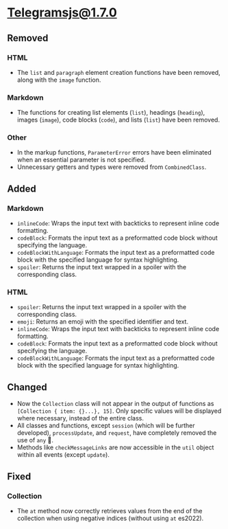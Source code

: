 # Telegramsjs@1.7.0

## Removed
### HTML
- The `list` and `paragraph` element creation functions have been removed, along with the `image` function.

### Markdown
- The functions for creating list elements (`list`), headings (`heading`), images (`image`), code blocks (`code`), and lists (`list`) have been removed.

### Other
- In the markup functions, `ParameterError` errors have been eliminated when an essential parameter is not specified.
- Unnecessary getters and types were removed from `CombinedClass`.

## Added
### Markdown
- `inlineCode`: Wraps the input text with backticks to represent inline code formatting.
- `codeBlock`: Formats the input text as a preformatted code block without specifying the language.
- `codeBlockWithLanguage`: Formats the input text as a preformatted code block with the specified language for syntax highlighting.
- `spoiler`: Returns the input text wrapped in a spoiler with the corresponding class.

### HTML
- `spoiler`: Returns the input text wrapped in a spoiler with the corresponding class.
- `emoji`: Returns an emoji with the specified identifier and text.
- `inlineCode`: Wraps the input text with backticks to represent inline code formatting.
- `codeBlock`: Formats the input text as a preformatted code block without specifying the language.
- `codeBlockWithLanguage`: Formats the input text as a preformatted code block with the specified language for syntax highlighting.

## Changed
- Now the `Collection` class will not appear in the output of functions as `[Collection { item: {}...}, 15]`. Only specific values will be displayed where necessary, instead of the entire class.
- All classes and functions, except `session` (which will be further developed), `processUpdate`, and `request`, have completely removed the use of `any` 🧸.
- Methods like `checkMessageLinks` are now accessible in the `util` object within all events (except `update`).

## Fixed
### Collection
- The `at` method now correctly retrieves values from the end of the collection when using negative indices (without using `at` es2022).